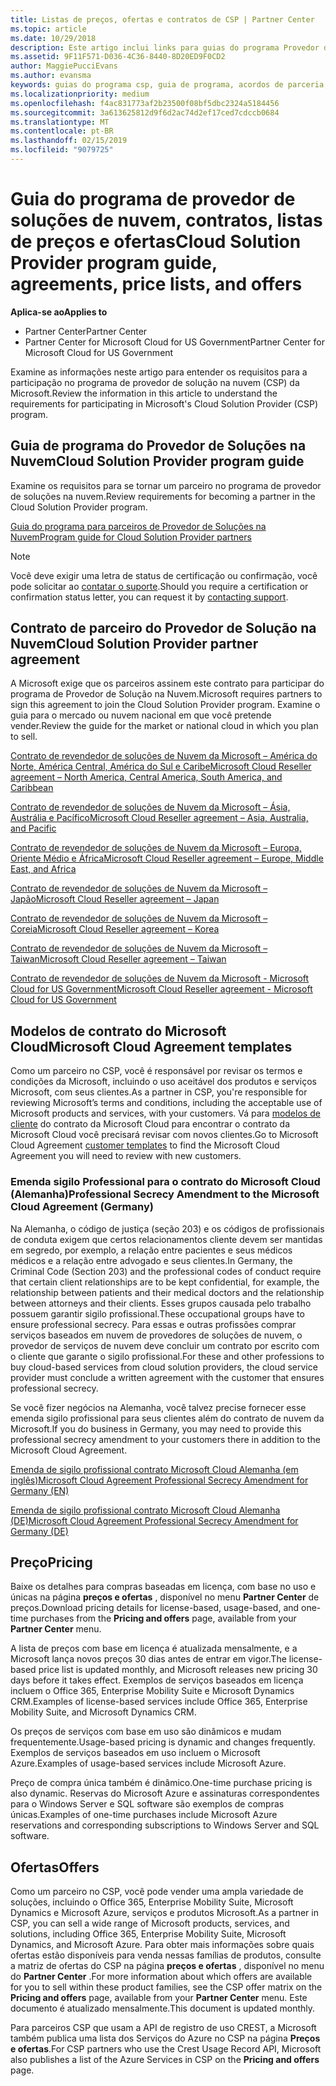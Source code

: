 ```yaml
---
title: Listas de preços, ofertas e contratos de CSP | Partner Center
ms.topic: article
ms.date: 10/29/2018
description: Este artigo inclui links para guias do programa Provedor de Soluções na Nuvem, contratos de parceiro, contratos do cliente, listas de preços e ofertas.
ms.assetid: 9F11F571-D036-4C36-8440-8D20ED9F0CD2
author: MaggiePucciEvans
ms.author: evansma
keywords: guias do programa csp, guia de programa, acordos de parceria, contrato do cliente, listas de preço, ofertas
ms.localizationpriority: medium
ms.openlocfilehash: f4ac831773af2b23500f08bf5dbc2324a5184456
ms.sourcegitcommit: 3a613625812d9f6d2ac74d2ef17ced7cdccb0684
ms.translationtype: MT
ms.contentlocale: pt-BR
ms.lasthandoff: 02/15/2019
ms.locfileid: "9079725"
---
```

# <a name="cloud-solution-provider-program-guide-agreements-price-lists-and-offers"></a><span data-ttu-id="ee061-104">Guia do programa de provedor de soluções de nuvem, contratos, listas de preços e ofertas</span><span class="sxs-lookup"><span data-stu-id="ee061-104">Cloud Solution Provider program guide, agreements, price lists, and offers</span></span>

**<span data-ttu-id="ee061-105">Aplica-se ao</span><span class="sxs-lookup"><span data-stu-id="ee061-105">Applies to</span></span>**

-  <span data-ttu-id="ee061-106">Partner Center</span><span class="sxs-lookup"><span data-stu-id="ee061-106">Partner Center</span></span>
-  <span data-ttu-id="ee061-107">Partner Center for Microsoft Cloud for US Government</span><span class="sxs-lookup"><span data-stu-id="ee061-107">Partner Center for Microsoft Cloud for US Government</span></span>


<span data-ttu-id="ee061-108">Examine as informações neste artigo para entender os requisitos para a participação no programa de provedor de solução na nuvem (CSP) da Microsoft.</span><span class="sxs-lookup"><span data-stu-id="ee061-108">Review the information in this article to understand the requirements for participating in Microsoft's Cloud Solution Provider (CSP) program.</span></span> 

## <a name="cloud-solution-provider-program-guide"></a><span data-ttu-id="ee061-109">Guia de programa do Provedor de Soluções na Nuvem</span><span class="sxs-lookup"><span data-stu-id="ee061-109">Cloud Solution Provider program guide</span></span>


<span data-ttu-id="ee061-110">Examine os requisitos para se tornar um parceiro no programa de provedor de soluções na nuvem.</span><span class="sxs-lookup"><span data-stu-id="ee061-110">Review requirements for becoming a partner in the Cloud Solution Provider program.</span></span>

[<span data-ttu-id="ee061-111">Guia do programa para parceiros de Provedor de Soluções na Nuvem</span><span class="sxs-lookup"><span data-stu-id="ee061-111">Program guide for Cloud Solution Provider partners</span></span>](http://go.microsoft.com/fwlink/p/?LinkId=617100)

>[!Note]
><span data-ttu-id="ee061-112">Você deve exigir uma letra de status de certificação ou confirmação, você pode solicitar ao [contatar o suporte](https://partner.microsoft.com/pcv/servicerequests/create).</span><span class="sxs-lookup"><span data-stu-id="ee061-112">Should you require a certification or confirmation status letter, you can request it by [contacting support](https://partner.microsoft.com/pcv/servicerequests/create).</span></span>

## <a name="cloud-solution-provider-partner-agreement"></a><span data-ttu-id="ee061-113">Contrato de parceiro do Provedor de Solução na Nuvem</span><span class="sxs-lookup"><span data-stu-id="ee061-113">Cloud Solution Provider partner agreement</span></span>

<span data-ttu-id="ee061-114">A Microsoft exige que os parceiros assinem este contrato para participar do programa de Provedor de Solução na Nuvem.</span><span class="sxs-lookup"><span data-stu-id="ee061-114">Microsoft requires partners to sign this agreement to join the Cloud Solution Provider program.</span></span> <span data-ttu-id="ee061-115">Examine o guia para o mercado ou nuvem nacional em que você pretende vender.</span><span class="sxs-lookup"><span data-stu-id="ee061-115">Review the guide for the market or national cloud in which you plan to sell.</span></span>

[<span data-ttu-id="ee061-116">Contrato de revendedor de soluções de Nuvem da Microsoft – América do Norte, América Central, América do Sul e Caribe</span><span class="sxs-lookup"><span data-stu-id="ee061-116">Microsoft Cloud Reseller agreement – North America, Central America, South America, and Caribbean</span></span>](http://download.microsoft.com/download/2/C/8/2C8CAC17-FCE7-4F51-9556-4D77C7022DF5/MCRA2018_AOC_ENG_Sep2018_CR.pdf)

[<span data-ttu-id="ee061-117">Contrato de revendedor de soluções de Nuvem da Microsoft – Ásia, Austrália e Pacífico</span><span class="sxs-lookup"><span data-stu-id="ee061-117">Microsoft Cloud Reseller agreement – Asia, Australia, and Pacific</span></span>](http://download.microsoft.com/download/2/C/8/2C8CAC17-FCE7-4F51-9556-4D77C7022DF5/MCRA2018_APOC_ENG_Mar2019_CR.pdf)



[<span data-ttu-id="ee061-118">Contrato de revendedor de soluções de Nuvem da Microsoft – Europa, Oriente Médio e África</span><span class="sxs-lookup"><span data-stu-id="ee061-118">Microsoft Cloud Reseller agreement – Europe, Middle East, and Africa</span></span>](http://download.microsoft.com/download/2/C/8/2C8CAC17-FCE7-4F51-9556-4D77C7022DF5/MCRA2018_EOC_ENG_Sep2018_CR.pdf)

[<span data-ttu-id="ee061-119">Contrato de revendedor de soluções de Nuvem da Microsoft – Japão</span><span class="sxs-lookup"><span data-stu-id="ee061-119">Microsoft Cloud Reseller agreement – Japan</span></span>](http://download.microsoft.com/download/2/C/8/2C8CAC17-FCE7-4F51-9556-4D77C7022DF5/MCRA2018_JPN_ENG_Sep2018_CR.pdf)

[<span data-ttu-id="ee061-120">Contrato de revendedor de soluções de Nuvem da Microsoft – Coreia</span><span class="sxs-lookup"><span data-stu-id="ee061-120">Microsoft Cloud Reseller agreement – Korea</span></span>](http://download.microsoft.com/download/2/C/8/2C8CAC17-FCE7-4F51-9556-4D77C7022DF5/MCRA2018_KOR_ENG_Sep2018_CR.pdf)

[<span data-ttu-id="ee061-121">Contrato de revendedor de soluções de Nuvem da Microsoft – Taiwan</span><span class="sxs-lookup"><span data-stu-id="ee061-121">Microsoft Cloud Reseller agreement – Taiwan</span></span>](http://download.microsoft.com/download/2/C/8/2C8CAC17-FCE7-4F51-9556-4D77C7022DF5/MCRA2018_TAI_ENG_Sep2018_CR.pdf)

[<span data-ttu-id="ee061-122">Contrato de revendedor de soluções de Nuvem da Microsoft - Microsoft Cloud for US Government</span><span class="sxs-lookup"><span data-stu-id="ee061-122">Microsoft Cloud Reseller agreement - Microsoft Cloud for US Government</span></span>](http://download.microsoft.com/download/2/C/8/2C8CAC17-FCE7-4F51-9556-4D77C7022DF5/MCRA2018_AOC_USGCC_ENG_Feb2019_CR.pdf)


## <a name="microsoft-cloud-agreement-templates"></a><span data-ttu-id="ee061-123">Modelos de contrato do Microsoft Cloud</span><span class="sxs-lookup"><span data-stu-id="ee061-123">Microsoft Cloud Agreement templates</span></span>

<span data-ttu-id="ee061-124">Como um parceiro no CSP, você é responsável por revisar os termos e condições da Microsoft, incluindo o uso aceitável dos produtos e serviços Microsoft, com seus clientes.</span><span class="sxs-lookup"><span data-stu-id="ee061-124">As a partner in CSP, you're responsible for reviewing Microsoft’s terms and conditions, including the acceptable use of Microsoft products and services, with your customers.</span></span> <span data-ttu-id="ee061-125">Vá para [modelos de cliente](agreements.md) do contrato da Microsoft Cloud para encontrar o contrato da Microsoft Cloud você precisará revisar com novos clientes.</span><span class="sxs-lookup"><span data-stu-id="ee061-125">Go to Microsoft Cloud Agreement [customer templates](agreements.md) to find the Microsoft Cloud Agreement you will need to review with new customers.</span></span> 




### <a name="professional-secrecy-amendment-to-the-microsoft-cloud-agreement-germany"></a><span data-ttu-id="ee061-126">Emenda sigilo Professional para o contrato do Microsoft Cloud (Alemanha)</span><span class="sxs-lookup"><span data-stu-id="ee061-126">Professional Secrecy Amendment to the Microsoft Cloud Agreement (Germany)</span></span>

<span data-ttu-id="ee061-127">Na Alemanha, o código de justiça (seção 203) e os códigos de profissionais de conduta exigem que certos relacionamentos cliente devem ser mantidas em segredo, por exemplo, a relação entre pacientes e seus médicos médicos e a relação entre advogado e seus clientes.</span><span class="sxs-lookup"><span data-stu-id="ee061-127">In Germany, the Criminal Code (Section 203) and the professional codes of conduct require that certain client relationships are to be kept confidential, for example, the relationship between patients and their medical doctors and the relationship between attorneys and their clients.</span></span> <span data-ttu-id="ee061-128">Esses grupos causada pelo trabalho possuem garantir sigilo profissional.</span><span class="sxs-lookup"><span data-stu-id="ee061-128">These occupational groups have to ensure professional secrecy.</span></span> <span data-ttu-id="ee061-129">Para essas e outras profissões comprar serviços baseados em nuvem de provedores de soluções de nuvem, o provedor de serviços de nuvem deve concluir um contrato por escrito com o cliente que garante o sigilo profissional.</span><span class="sxs-lookup"><span data-stu-id="ee061-129">For these and other professions to buy cloud-based services from cloud solution providers, the cloud service provider must conclude a written agreement with the customer that ensures professional secrecy.</span></span> 

<span data-ttu-id="ee061-130">Se você fizer negócios na Alemanha, você talvez precise fornecer esse emenda sigilo profissional para seus clientes além do contrato de nuvem da Microsoft.</span><span class="sxs-lookup"><span data-stu-id="ee061-130">If you do business in Germany, you may need to provide this professional secrecy amendment to your customers there in addition to the Microsoft Cloud Agreement.</span></span>

[<span data-ttu-id="ee061-131">Emenda de sigilo profissional contrato Microsoft Cloud Alemanha (em inglês)</span><span class="sxs-lookup"><span data-stu-id="ee061-131">Microsoft Cloud Agreement Professional Secrecy Amendment for Germany (EN)</span></span>](https://go.microsoft.com/fwlink/?linkid=2030827&clcid=0x409)

[<span data-ttu-id="ee061-132">Emenda de sigilo profissional contrato Microsoft Cloud Alemanha (DE)</span><span class="sxs-lookup"><span data-stu-id="ee061-132">Microsoft Cloud Agreement Professional Secrecy Amendment for Germany (DE)</span></span>](https://go.microsoft.com/fwlink/?linkid=2030827&clcid=0x407)


## <a name="pricing"></a><span data-ttu-id="ee061-133">Preço</span><span class="sxs-lookup"><span data-stu-id="ee061-133">Pricing</span></span>


<span data-ttu-id="ee061-134">Baixe os detalhes para compras baseadas em licença, com base no uso e únicas na página **preços e ofertas** , disponível no menu **Partner Center** de preços.</span><span class="sxs-lookup"><span data-stu-id="ee061-134">Download pricing details for license-based, usage-based, and one-time purchases from the **Pricing and offers** page, available from your **Partner Center** menu.</span></span> 

<span data-ttu-id="ee061-135">A lista de preços com base em licença é atualizada mensalmente, e a Microsoft lança novos preços 30 dias antes de entrar em vigor.</span><span class="sxs-lookup"><span data-stu-id="ee061-135">The license-based price list is updated monthly, and Microsoft releases new pricing 30 days before it takes effect.</span></span> <span data-ttu-id="ee061-136">Exemplos de serviços baseados em licença incluem o Office 365, Enterprise Mobility Suite e Microsoft Dynamics CRM.</span><span class="sxs-lookup"><span data-stu-id="ee061-136">Examples of license-based services include Office 365, Enterprise Mobility Suite, and Microsoft Dynamics CRM.</span></span> 

<span data-ttu-id="ee061-137">Os preços de serviços com base em uso são dinâmicos e mudam frequentemente.</span><span class="sxs-lookup"><span data-stu-id="ee061-137">Usage-based pricing is dynamic and changes frequently.</span></span> <span data-ttu-id="ee061-138">Exemplos de serviços baseados em uso incluem o Microsoft Azure.</span><span class="sxs-lookup"><span data-stu-id="ee061-138">Examples of usage-based services include Microsoft Azure.</span></span>

<span data-ttu-id="ee061-139">Preço de compra única também é dinâmico.</span><span class="sxs-lookup"><span data-stu-id="ee061-139">One-time purchase pricing is also dynamic.</span></span> <span data-ttu-id="ee061-140">Reservas do Microsoft Azure e assinaturas correspondentes para o Windows Server e SQL software são exemplos de compras únicas.</span><span class="sxs-lookup"><span data-stu-id="ee061-140">Examples of one-time purchases include Microsoft Azure reservations and corresponding subscriptions to Windows Server and SQL software.</span></span> 


## <a name="offers"></a><span data-ttu-id="ee061-141">Ofertas</span><span class="sxs-lookup"><span data-stu-id="ee061-141">Offers</span></span>


<span data-ttu-id="ee061-142">Como um parceiro no CSP, você pode vender uma ampla variedade de soluções, incluindo o Office 365, Enterprise Mobility Suite, Microsoft Dynamics e Microsoft Azure, serviços e produtos Microsoft.</span><span class="sxs-lookup"><span data-stu-id="ee061-142">As a partner in CSP, you can sell a wide range of Microsoft products, services, and solutions, including Office 365, Enterprise Mobility Suite, Microsoft Dynamics, and Microsoft Azure.</span></span> <span data-ttu-id="ee061-143">Para obter mais informações sobre quais ofertas estão disponíveis para venda nessas famílias de produtos, consulte a matriz de ofertas do CSP na página **preços e ofertas** , disponível no menu do **Partner Center** .</span><span class="sxs-lookup"><span data-stu-id="ee061-143">For more information about which offers are available for you to sell within these product families, see the CSP offer matrix on the **Pricing and offers** page, available from your **Partner Center** menu.</span></span> <span data-ttu-id="ee061-144">Este documento é atualizado mensalmente.</span><span class="sxs-lookup"><span data-stu-id="ee061-144">This document is updated monthly.</span></span>

<span data-ttu-id="ee061-145">Para parceiros CSP que usam a API de registro de uso CREST, a Microsoft também publica uma lista dos Serviços do Azure no CSP na página **Preços e ofertas**.</span><span class="sxs-lookup"><span data-stu-id="ee061-145">For CSP partners who use the Crest Usage Record API, Microsoft also publishes a list of the Azure Services in CSP on the **Pricing and offers** page.</span></span>



